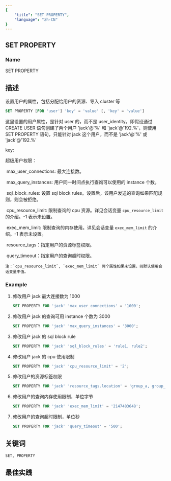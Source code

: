 ```yaml
---
{
    "title": "SET PROPERTY",
    "language": "zh-CN"
}
---
```


<!--
Licensed to the Apache Software Foundation (ASF) under one
or more contributor license agreements.  See the NOTICE file
distributed with this work for additional information
regarding copyright ownership.  The ASF licenses this file
to you under the Apache License, Version 2.0 (the
"License"); you may not use this file except in compliance
with the License.  You may obtain a copy of the License at

  http://www.apache.org/licenses/LICENSE-2.0

Unless required by applicable law or agreed to in writing,
software distributed under the License is distributed on an
"AS IS" BASIS, WITHOUT WARRANTIES OR CONDITIONS OF ANY
KIND, either express or implied.  See the License for the
specific language governing permissions and limitations
under the License.
-->

## SET PROPERTY

### Name

SET PROPERTY

## 描述

 设置用户的属性，包括分配给用户的资源、导入 cluster 等

```sql
SET PROPERTY [FOR 'user'] 'key' = 'value' [, 'key' = 'value']
```

这里设置的用户属性，是针对 user 的，而不是 user_identity。即假设通过 CREATE USER 语句创建了两个用户 'jack'@'%' 和 'jack'@'192.%'，则使用 SET PROPERTY 语句，只能针对 jack 这个用户，而不是 'jack'@'%' 或 'jack'@'192.%'

key:

超级用户权限：

​        max_user_connections: 最大连接数。

​        max_query_instances: 用户同一时间点执行查询可以使用的 instance 个数。

​        sql_block_rules: 设置 sql block rules。设置后，该用户发送的查询如果匹配规则，则会被拒绝。

​        cpu_resource_limit: 限制查询的 cpu 资源。详见会话变量 `cpu_resource_limit` 的介绍。-1 表示未设置。

​        exec_mem_limit: 限制查询的内存使用。详见会话变量 `exec_mem_limit` 的介绍。-1 表示未设置。

​        resource_tags：指定用户的资源标签权限。

​        query_timeout：指定用户的查询超时权限。

    注：`cpu_resource_limit`, `exec_mem_limit` 两个属性如果未设置，则默认使用会话变量中值。

### Example

1. 修改用户 jack 最大连接数为 1000
   
    ```sql
    SET PROPERTY FOR 'jack' 'max_user_connections' = '1000';
    ```

2. 修改用户 jack 的查询可用 instance 个数为 3000
   
    ```sql
    SET PROPERTY FOR 'jack' 'max_query_instances' = '3000';
    ```
    
3. 修改用户 jack 的 sql block rule
   
    ```sql
    SET PROPERTY FOR 'jack' 'sql_block_rules' = 'rule1, rule2';
    ```

4. 修改用户 jack 的 cpu 使用限制
    
    ```sql
    SET PROPERTY FOR 'jack' 'cpu_resource_limit' = '2';
    ```
    
5. 修改用户的资源标签权限
    
    ```sql
    SET PROPERTY FOR 'jack' 'resource_tags.location' = 'group_a, group_b';
    ```
    
6. 修改用户的查询内存使用限制，单位字节
    
    ```sql
    SET PROPERTY FOR 'jack' 'exec_mem_limit' = '2147483648';
    ```

7. 修改用户的查询超时限制，单位秒

    ```sql
    SET PROPERTY FOR 'jack' 'query_timeout' = '500';
    ```
    
## 关键词

    SET, PROPERTY

## 最佳实践

